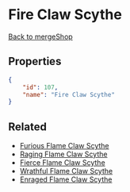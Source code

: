 # Fire Claw Scythe

<no description available>

[Back to mergeShop](../merge-shops.md)

## Properties

```json
{
    "id": 107,
    "name": "Fire Claw Scythe"
}
```

## Related

- [Furious Flame Claw Scythe](../items/18195-furious-flame-claw-scythe.md)
- [Raging Flame Claw Scythe](../items/6760-raging-flame-claw-scythe.md)
- [Fierce Flame Claw Scythe](../items/6759-fierce-flame-claw-scythe.md)
- [Wrathful Flame Claw Scythe](../items/6758-wrathful-flame-claw-scythe.md)
- [Enraged Flame Claw Scythe](../items/6757-enraged-flame-claw-scythe.md)

